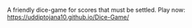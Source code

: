 A friendly dice-game for scores that must be settled.
Play now: https://uddiptojana10.github.io/Dice-Game/
